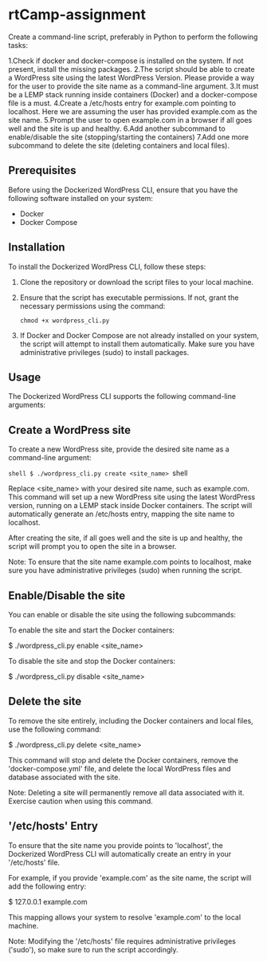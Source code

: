 # rtCamp-assignment

Create a command-line script, preferably in Python to perform the following tasks:

1.Check if docker and docker-compose is installed on the system. If not present, install the missing packages.
2.The script should be able to create a WordPress site using the latest WordPress Version. Please provide a way for the user to provide the site name as a command-line argument.
3.It must be a LEMP stack running inside containers (Docker) and a docker-compose file is a must.
4.Create a /etc/hosts entry for example.com pointing to localhost. Here we are assuming the user has provided example.com as the site name.
5.Prompt the user to open example.com in a browser if all goes well and the site is up and healthy.
6.Add another subcommand to enable/disable the site (stopping/starting the containers)
7.Add one more subcommand to delete the site (deleting containers and local files).

## Prerequisites

Before using the Dockerized WordPress CLI, ensure that you have the following software installed on your system:

- Docker
- Docker Compose

## Installation

To install the Dockerized WordPress CLI, follow these steps:

1. Clone the repository or download the script files to your local machine.

2. Ensure that the script has executable permissions. If not, grant the necessary permissions using the command:

   ```shell
   chmod +x wordpress_cli.py

3. If Docker and Docker Compose are not already installed on your system, the script will attempt to install them automatically. Make sure you have administrative privileges (sudo) to install packages.

## Usage
The Dockerized WordPress CLI supports the following command-line arguments:

## Create a WordPress site
To create a new WordPress site, provide the desired site name as a command-line argument:

```shell $ ./wordpress_cli.py create <site_name> ```shell

Replace <site_name> with your desired site name, such as example.com. This command will set up a new WordPress site using the latest WordPress version, running on a LEMP stack inside Docker containers. The script will automatically generate an /etc/hosts entry, mapping the site name to localhost.

After creating the site, if all goes well and the site is up and healthy, the script will prompt you to open the site in a browser.

Note: To ensure that the site name example.com points to localhost, make sure you have administrative privileges (sudo) when running the script.

## Enable/Disable the site

You can enable or disable the site using the following subcommands:

To enable the site and start the Docker containers:

$ ./wordpress_cli.py enable <site_name>

To disable the site and stop the Docker containers:

$ ./wordpress_cli.py disable <site_name>

## Delete the site

To remove the site entirely, including the Docker containers and local files, use the following command:

$ ./wordpress_cli.py delete <site_name>

This command will stop and delete the Docker containers, remove the 'docker-compose.yml' file, and delete the local WordPress files and database associated with the site.

Note: Deleting a site will permanently remove all data associated with it. Exercise caution when using this command.

## '/etc/hosts' Entry

To ensure that the site name you provide points to 'localhost', the Dockerized WordPress CLI will automatically create an entry in your '/etc/hosts' file.

For example, if you provide 'example.com' as the site name, the script will add the following entry:

$ 127.0.0.1 example.com

This mapping allows your system to resolve 'example.com' to the local machine.

Note: Modifying the '/etc/hosts' file requires administrative privileges ('sudo'), so make sure to run the script accordingly.


